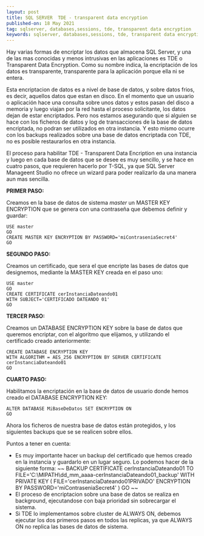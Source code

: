 ```yaml
---
layout: post
title: SQL SERVER  TDE - transparent data encryption
published-on: 18 May 2021
tag: sqlserver, databases,sessions, tde, transparent data encryption
keywords: sqlserver, databases,sessions, tde, transparent data encryption 
---
```


Hay varias formas de encriptar los datos que almacena SQL Server, y una de las mas conocidas y menos intrusivas en las aplicaciones es TDE o Transparent Data Encryption. Como su nombre indica, la encriptación de los datos es transparente, transparente para la aplicación porque ella ni se entera. 

Esta encriptacion de datos es a nivel de base de datos, y sobre datos frios, es decir, aquellos datos que estan en disco. En el momento que un usuario o aplicación hace una consulta sobre unos datos y estos pasan del disco a memoria y luego viajan por la red hasta el proceso solicitante, los datos dejan de estar encriptados.
Pero nos estamos asegurando que si alguien se hace con los ficheros de datos y log de transacciones de la base de datos encriptada, no podran ser utilizados en otra instancia. Y esto mismo ocurre con los backups realizados sobre una base de datos encriptada con TDE, no es posible restaurarlos en otra instancia.

El proceso para habilitar TDE - Transparent Data Encription en una instancia y luego en cada base de datos que se desee es muy sencillo, y se hace en cuatro pasos, que requieren hacerlo por T-SQL, ya que SQL Server Manageent Studio no ofrece un wizard para poder realizarlo da una manera aun mas sencilla.

**PRIMER PASO:**

Creamos en la base de datos de sistema *master* un MASTER KEY ENCRYPTION que se genera con una contraseña que debemos definir y guardar:
~~~
USE master
GO
CREATE MASTER KEY ENCRYPTION BY PASSWORD='miContraseniaSecret4'
GO
~~~

**SEGUNDO PASO:**

Creamos un certificado, que sera el que encripte las bases de datos que designemos, mediante la MASTER KEY creada en el paso uno:
~~~
USE master
GO
CREATE CERTIFICATE cerInstanciaDateando01
WITH SUBJECT='CERTIFICADO DATEANDO 01'
GO
~~~

**TERCER PASO:**

Creamos un DATABASE ENCRYPTION KEY sobre la base de datos que queremos encriptar, con el algoritmo que elijamos, y utilizando el certificado creado anteriormente:

~~~
CREATE DATABASE ENCRYPTION KEY
WITH ALGORITHM = AES_256 ENCRYPTION BY SERVER CERTIFICATE cerInstanciaDateando01
GO
~~~

**CUARTO PASO:**

Habilitamos la encriptación en la base de datos de usuario donde hemos creado el DATABASE ENCRYPTION KEY:

~~~
ALTER DATABASE MiBaseDeDatos SET ENCRYPTION ON
GO
~~~

Ahora los ficheros de nuestra base de datos están protegidos, y los siguientes backups que se se realicen sobre ellos.

Puntos a tener en cuenta:

- Es muy importante hacer un backup del certificado que hemos creado en la instancia y guardarlo en un lugar seguro. Lo podemos hacer de la siguiente forma:
~~
BACKUP CERTIFICATE cerInstanciaDateando01
TO FILE='C:\MIPATH\dd_mm_aaaa-cerInstanciaDateando01_backup'
WITH PRIVATE KEY
(
  FILE='cerInstanciaDateando01PRIVADO'
  ENCRYPTION BY PASSWORD='miContraseniaSecret4'
)
GO
~~
- El proceso de encriptacion sobre una base de datos se realiza en background, ejecutandose con baja prioridad sin sobrecargar el sistema.
- Si TDE lo implementamos sobre cluster de ALWAYS ON, debemos ejecutar los dos primeros pasos en todos las replicas, ya que ALWAYS ON no replica las bases de datos de sistema.

